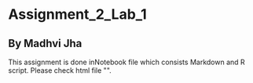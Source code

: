 # Assignment_2_Lab_1
## By Madhvi Jha

This assignment is done inNotebook file which consists Markdown and R script.
Please check html file "".
